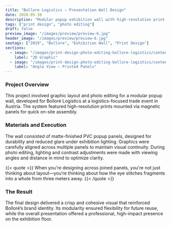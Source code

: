 ```yaml
---
title: "Bollore Logistics – Presentation Wall Design"
date: 2020-05-30
description: "Modular popup exhibition wall with high-resolution print."
tags: ["print design", "photo editing"]
draft: false
preview_image: "/images/preview/preview-6.jpg"
header_image: "/images/preview/preview-6.jpg"
seotags: ["2019", "Bollore", "Exhibition Wall", "Print Design"]
sections:
  - image: "/images/print-design-photo-editing-bollore-logistics/contentprint-design-photo-editing-bollore-logistics-2.jpg"
    label: "2D Graphic"
  - image: "/images/print-design-photo-editing-bollore-logistics/contentprint-design-photo-editing-bollore-logistics-1.jpg"
    label: "Angle View – Printed Panels"
---
```



### Project Overview

This project involved graphic layout and photo editing for a modular popup wall, developed for Bolloré Logistics at a logistics-focused trade event in Austria. The system featured high-resolution prints mounted via magnetic panels for quick on-site assembly.

### Materials and Execution

The wall consisted of matte-finished PVC popup panels, designed for durability and reduced glare under exhibition lighting. Graphics were carefully aligned across multiple panels to maintain visual continuity. During photo editing, lighting and contrast adjustments were made with viewing angles and distance in mind to optimize clarity.

{{< quote >}}
When you're designing across joined panels, you're not just thinking about layout—you’re thinking about how the eye stitches fragments into a whole from three meters away.
{{< /quote >}}

### The Result

The final design delivered a crisp and cohesive visual that reinforced Bolloré’s brand identity. Its modularity ensured flexibility for future reuse, while the overall presentation offered a professional, high-impact presence on the exhibition floor.
